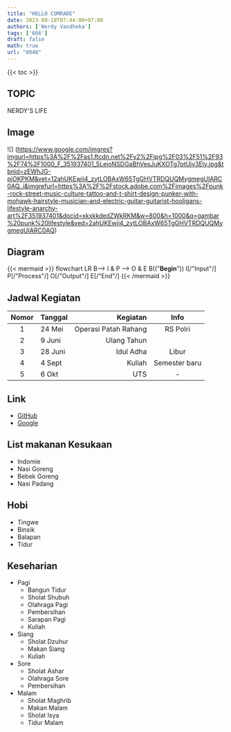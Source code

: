 ```yaml
---
title: "HELLO COMRADE"
date: 2023-09-18T07:44:00+07:00
authors: ['Nerdy Vandheka']
tags: ['666']
draft: false
math: true
url: "0048"
---
```

{{< toc >}}

## TOPIC
NERDY'S LIFE

## Image
![]
(https://www.google.com/imgres?imgurl=https%3A%2F%2Fas1.ftcdn.net%2Fv2%2Fjpg%2F03%2F51%2F93%2F74%2F1000_F_351937401_5LejoNSDGaBhVesJuKXOTg7ptUjv3Ely.jpg&tbnid=zEWhJG-pjOKPKM&vet=12ahUKEwji4_zytLOBAxW65TgGHVTRDQUQMygmegUIARC0AQ..i&imgrefurl=https%3A%2F%2Fstock.adobe.com%2Fimages%2Fpunk-rock-street-music-culture-tattoo-and-t-shirt-design-punker-with-mohawk-hairstyle-musician-and-electric-guitar-guitarist-hooligans-lifestyle-anarchy-art%2F351937401&docid=xkxkkdedZWkRKM&w=800&h=1000&q=gambar%20punk%20lifestyle&ved=2ahUKEwji4_zytLOBAxW65TgGHVTRDQUQMygmegUIARC0AQ)

## Diagram 
{{< mermaid >}}
flowchart LR
  B--> I & P --> O & E
  B(("<b>Begin</b>"))
  I[/"Input"/]
  P[/"Process"/]
  O[/"Output"/]
  E[/"End"/]
{{< /mermaid >}}

## Jadwal Kegiatan 
Nomor | Tanggal | Kegiatan | Info
:-: | :- | -: | :-:
1 | 24 Mei | Operasi Patah Rahang | RS Polri
2 | 9 Juni | Ulang Tahun | 
3 | 28 Juni | Idul Adha | Libur
4 | 4 Sept | Kuliah | Semester baru
5 | 6 Okt | UTS | -

## Link
+ [GitHub](https://nerdyvandheka.github.io/lecture-notes/)
+ [Google](https://www.Google.com)

## List makanan Kesukaan
+ Indomie
+ Nasi Goreng
+ Bebek Goreng
+ Nasi Padang

## Hobi
+ Tingwe
+ Binsik
+ Balapan
+ Tidur

## Keseharian
+ Pagi
  - Bangun Tidur
  - Sholat Shubuh
  - Olahraga Pagi
  - Pembersihan
  - Sarapan Pagi
  - Kuliah
+ Siang
  - Sholat Dzuhur
  - Makan Siang
  - Kuliah
+ Sore
  - Sholat Ashar
  - Olahraga Sore
  - Pembersihan
+ Malam
  - Sholat Maghrib
  - Makan Malam
  - Sholat Isya
  - Tidur Malam